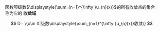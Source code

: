 
函数项级数$\displaystyle{\sum_{n=1}^{\infty }u_{n}(x)}$的所有收敛点的集合称为它的 **收敛域**

$$
D= \{x\in X|级数\displaystyle{\sum_{n=1}^{\infty }u_{n}(x)}收敛\}
$$
